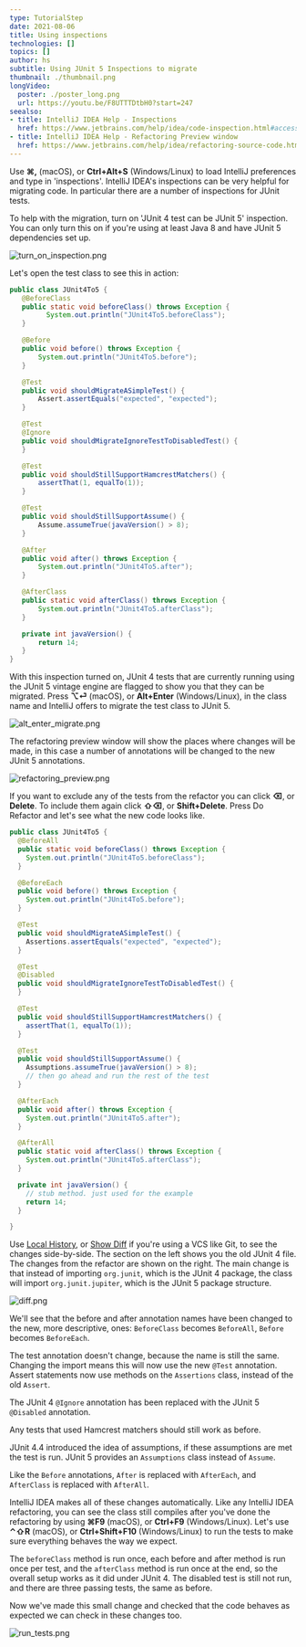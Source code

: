 ```yaml
---
type: TutorialStep
date: 2021-08-06
title: Using inspections
technologies: []
topics: []
author: hs
subtitle: Using JUnit 5 Inspections to migrate
thumbnail: ./thumbnail.png
longVideo:
  poster: ./poster_long.png
  url: https://youtu.be/F8UTTTDtbH0?start=247
seealso:
- title: IntelliJ IDEA Help - Inspections
  href: https://www.jetbrains.com/help/idea/code-inspection.html#access-inspections-and-settings
- title: IntelliJ IDEA Help - Refactoring Preview window
  href: https://www.jetbrains.com/help/idea/refactoring-source-code.html#refactoring_preview
---
```


Use **⌘,** (macOS), or **Ctrl+Alt+S** (Windows/Linux) to load IntelliJ preferences and type in 'inspections'. IntelliJ IDEA's inspections can be very helpful for migrating code. In particular there are a number of inspections for JUnit tests.

To help with the migration, turn on 'JUnit 4 test can be JUnit 5' inspection.  You can only turn this on if you're using at least Java 8 and have JUnit 5 dependencies set up.

![turn_on_inspection.png](turn_on_inspection.png)

Let's open the test class to see this in action:

```java
public class JUnit4To5 {
   @BeforeClass
   public static void beforeClass() throws Exception {
         System.out.println("JUnit4To5.beforeClass");
   }

   @Before
   public void before() throws Exception {
       System.out.println("JUnit4To5.before");
   }

   @Test
   public void shouldMigrateASimpleTest() {
       Assert.assertEquals("expected", "expected");
   }

   @Test
   @Ignore
   public void shouldMigrateIgnoreTestToDisabledTest() {
   }

   @Test
   public void shouldStillSupportHamcrestMatchers() {
       assertThat(1, equalTo(1));
   }

   @Test
   public void shouldStillSupportAssume() {
       Assume.assumeTrue(javaVersion() > 8);
   }

   @After
   public void after() throws Exception {
       System.out.println("JUnit4To5.after");
   }

   @AfterClass
   public static void afterClass() throws Exception {
       System.out.println("JUnit4To5.afterClass");
   }

   private int javaVersion() {
       return 14;
   }
}
```

With this inspection turned on, JUnit 4 tests that are currently running using the JUnit 5 vintage engine are flagged to show you that they can be migrated. Press **⌥⏎** (macOS), or **Alt+Enter** (Windows/Linux), in the class name and IntelliJ offers to migrate the test class to JUnit 5.

![alt_enter_migrate.png](alt_enter_migrate.png)

The refactoring preview window will show the places where changes will be made, in this case a number of annotations will be changed to the new JUnit 5 annotations.

![refactoring_preview.png](refactoring_preview.png)

If you want to exclude any of the tests from the refactor you can click **⌫**, or **Delete**. To include them again click **⇧⌫**, or **Shift+Delete**.   Press Do Refactor and let's see what the new code looks like.

```java
public class JUnit4To5 {
  @BeforeAll
  public static void beforeClass() throws Exception {
    System.out.println("JUnit4To5.beforeClass");
  }

  @BeforeEach
  public void before() throws Exception {
    System.out.println("JUnit4To5.before");
  }

  @Test
  public void shouldMigrateASimpleTest() {
    Assertions.assertEquals("expected", "expected");
  }

  @Test
  @Disabled
  public void shouldMigrateIgnoreTestToDisabledTest() {
  }

  @Test
  public void shouldStillSupportHamcrestMatchers() {
    assertThat(1, equalTo(1));
  }

  @Test
  public void shouldStillSupportAssume() {
    Assumptions.assumeTrue(javaVersion() > 8);
    // then go ahead and run the rest of the test
  }

  @AfterEach
  public void after() throws Exception {
    System.out.println("JUnit4To5.after");
  }

  @AfterAll
  public static void afterClass() throws Exception {
    System.out.println("JUnit4To5.afterClass");
  }

  private int javaVersion() {
    // stub method. just used for the example
    return 14;
  }

}
```

Use [Local History](https://www.jetbrains.com/help/idea/local-history.html#view-local-history), or [Show Diff](https://www.jetbrains.com/help/idea/differences-viewer.html) if you're using a VCS like Git, to see the changes side-by-side. The section on the left shows you the old JUnit 4 file. The changes from the refactor are shown on the right. The main change is that instead of importing `org.junit`, which is the JUnit 4 package, the class will import `org.junit.jupiter`, which is the JUnit 5 package structure.

![diff.png](diff.png)

We'll see that the before and after annotation names have been changed to the new, more descriptive, ones: `BeforeClass` becomes `BeforeAll`, `Before` becomes `BeforeEach`.

The test annotation doesn't change, because the name is still the same. Changing the import means this will now use the new `@Test` annotation. Assert statements now use methods on the `Assertions` class, instead of the old `Assert`.

The JUnit 4 `@Ignore` annotation has been replaced with the JUnit 5 `@Disabled` annotation.

Any tests that used Hamcrest matchers should still work as before.

JUnit 4.4 introduced the idea of assumptions, if these assumptions are met the test is run. JUnit 5 provides an `Assumptions` class instead of `Assume`.

Like the `Before` annotations, `After` is replaced with `AfterEach`, and `AfterClass` is replaced with `AfterAll`.

IntelliJ IDEA makes all of these changes automatically. Like any IntelliJ IDEA refactoring, you can see the class still compiles after you've done the refactoring by using **⌘F9** (macOS), or **Ctrl+F9** (Windows/Linux). Let's use **⌃⇧R** (macOS), or **Ctrl+Shift+F10** (Windows/Linux) to run the tests to make sure everything behaves the way we expect.

The `beforeClass` method is run once, each before and after method is run once per test, and the `afterClass` method is run once at the end, so the overall setup works as it did under JUnit 4. The  disabled test is still not run, and there are three passing tests, the same as before.

Now we've made this small change and checked that the code behaves as expected we can check in these changes too. 

![run_tests.png](run_tests.png)